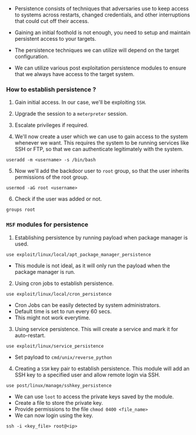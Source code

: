 
+ Persistence consists of techniques that adversaries use to keep access to systems across restarts, changed credentials, and other interruptions that could cut off their access.

+ Gaining an initial foothold is not enough, you need to setup and maintain persistent access to your targets.

+ The persistence techniques we can utilize will depend on the target configuration.

+ We can utilize various post exploitation persistence modules to ensure that we always have access to the target system.

### How to establish persistence ?

1. Gain initial access. In our case, we'll be exploiting `SSH`.

2. Upgrade the session to a `meterpreter` session.

3. Escalate privileges if required.

4. We'll now create a user which we can use to gain access to the system whenever we want. This requires the system to be running services like SSH or FTP, so that we can authenticate legitimately with the system.
```
useradd -m <username> -s /bin/bash
```

5. Now we'll add the backdoor user to `root` group, so that the user inherits permissions of the root group. 
```
usermod -aG root <username>
```

6.  Check if the user was added or not.
```
groups root
```

### `MSF` modules for persistence

1. Establishing persistence by running payload when package manager is used.
```
use exploit/linux/local/apt_package_manager_persistence
```
- This module is not ideal, as it will only run the payload when the package manager is run.

2. Using cron jobs to establish persistence.
```
use exploit/linux/local/cron_persistence 
```
- Cron Jobs can be easily detected by system administrators. 
- Default time is set to run every 60 secs.
- This might not work everytime.

3. Using service persistence. This will create a service and mark it for auto-restart.
```
use exploit/linux/service_persistence
```
- Set payload to `cmd/unix/reverse_python`

4. Creating a `SSH` key pair to establish persistence. This module will add an SSH key to a specified user and allow remote login via SSH. 
```
use post/linux/manage/sshkey_persistence
```
- We can use `loot` to access the private keys saved by the module.
- Create a file to store the private key. 
- Provide permissions to the file `chmod 0400 <file_name>`
- We can now login using the key.
```
ssh -i <key_file> root@<ip>
```





